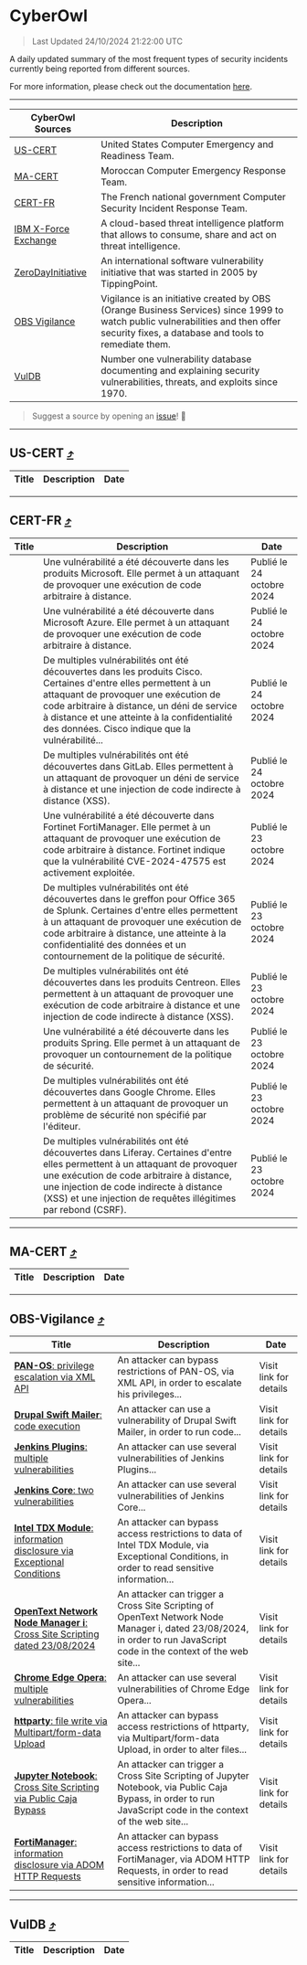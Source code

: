 
 <div id='top'></div>

# CyberOwl

 > Last Updated 24/10/2024 21:22:00 UTC
 
 A daily updated summary of the most frequent types of security incidents currently being reported from different sources.
 
 For more information, please check out the documentation [here](./docs/README.md).
 
 ---
 |CyberOwl Sources|Description|
 |---|---|
 |[US-CERT](#us-cert-arrow_heading_up)|United States Computer Emergency and Readiness Team.|
 |[MA-CERT](#ma-cert-arrow_heading_up)|Moroccan Computer Emergency Response Team.|
 |[CERT-FR](#cert-fr-arrow_heading_up)|The French national government Computer Security Incident Response Team.|
 |[IBM X-Force Exchange](#ibmcloud-arrow_heading_up)|A cloud-based threat intelligence platform that allows to consume, share and act on threat intelligence.|
 |[ZeroDayInitiative](#zerodayinitiative-arrow_heading_up)|An international software vulnerability initiative that was started in 2005 by TippingPoint.|
 |[OBS Vigilance](#obs-vigilance-arrow_heading_up)|Vigilance is an initiative created by OBS (Orange Business Services) since 1999 to watch public vulnerabilities and then offer security fixes, a database and tools to remediate them.|
 |[VulDB](#vuldb-arrow_heading_up)|Number one vulnerability database documenting and explaining security vulnerabilities, threats, and exploits since 1970.|
 
 > Suggest a source by opening an [issue](https://github.com/karimhabush/cyberowl/issues)! :raised_hands:
 ---

## US-CERT [:arrow_heading_up:](#cyberowl)

 |Title|Description|Date|
 |---|---|---|
 
 ---

## CERT-FR [:arrow_heading_up:](#cyberowl)

 |Title|Description|Date|
 |---|---|---|
 |[](https://www.cert.ssi.gouv.fr/avis/CERTFR-2024-AVI-0921/)|Une vulnérabilité a été découverte dans les produits Microsoft. Elle permet à un attaquant de provoquer une exécution de code arbitraire à distance.|Publié le 24 octobre 2024|
 |[](https://www.cert.ssi.gouv.fr/avis/CERTFR-2024-AVI-0920/)|Une vulnérabilité a été découverte dans Microsoft Azure. Elle permet à un attaquant de provoquer une exécution de code arbitraire à distance.|Publié le 24 octobre 2024|
 |[](https://www.cert.ssi.gouv.fr/avis/CERTFR-2024-AVI-0919/)|De multiples vulnérabilités ont été découvertes dans les produits Cisco. Certaines d'entre elles permettent à un attaquant de provoquer une exécution de code arbitraire à distance, un déni de service à distance et une atteinte à la confidentialité des données. Cisco indique que la vulnérabilité...|Publié le 24 octobre 2024|
 |[](https://www.cert.ssi.gouv.fr/avis/CERTFR-2024-AVI-0918/)|De multiples vulnérabilités ont été découvertes dans GitLab. Elles permettent à un attaquant de provoquer un déni de service à distance et une injection de code indirecte à distance (XSS).|Publié le 24 octobre 2024|
 |[](https://www.cert.ssi.gouv.fr/avis/CERTFR-2024-AVI-0917/)|Une vulnérabilité a été découverte dans Fortinet FortiManager. Elle permet à un attaquant de provoquer une exécution de code arbitraire à distance. Fortinet indique que la vulnérabilité CVE-2024-47575 est activement exploitée.|Publié le 23 octobre 2024|
 |[](https://www.cert.ssi.gouv.fr/avis/CERTFR-2024-AVI-0916/)|De multiples vulnérabilités ont été découvertes dans le greffon pour Office 365 de Splunk. Certaines d'entre elles permettent à un attaquant de provoquer une exécution de code arbitraire à distance, une atteinte à la confidentialité des données et un contournement de la politique de sécurité.|Publié le 23 octobre 2024|
 |[](https://www.cert.ssi.gouv.fr/avis/CERTFR-2024-AVI-0915/)|De multiples vulnérabilités ont été découvertes dans les produits Centreon. Elles permettent à un attaquant de provoquer une exécution de code arbitraire à distance et une injection de code indirecte à distance (XSS).|Publié le 23 octobre 2024|
 |[](https://www.cert.ssi.gouv.fr/avis/CERTFR-2024-AVI-0914/)|Une vulnérabilité a été découverte dans les produits Spring. Elle permet à un attaquant de provoquer un contournement de la politique de sécurité.|Publié le 23 octobre 2024|
 |[](https://www.cert.ssi.gouv.fr/avis/CERTFR-2024-AVI-0913/)|De multiples vulnérabilités ont été découvertes dans Google Chrome. Elles permettent à un attaquant de provoquer un problème de sécurité non spécifié par l'éditeur.|Publié le 23 octobre 2024|
 |[](https://www.cert.ssi.gouv.fr/avis/CERTFR-2024-AVI-0912/)|De multiples vulnérabilités ont été découvertes dans Liferay. Certaines d'entre elles permettent à un attaquant de provoquer une exécution de code arbitraire à distance, une injection de code indirecte à distance (XSS) et une injection de requêtes illégitimes par rebond (CSRF).|Publié le 23 octobre 2024|
 
 ---

## MA-CERT [:arrow_heading_up:](#cyberowl)

 |Title|Description|Date|
 |---|---|---|
 
 ---

## OBS-Vigilance [:arrow_heading_up:](#cyberowl)

 |Title|Description|Date|
 |---|---|---|
 |[<a href="https://vigilance.fr/vulnerability/PAN-OS-privilege-escalation-via-XML-API-45358" class="noirorange"><b>PAN-OS</b>: privilege escalation via XML API</a>](https://vigilance.fr/vulnerability/PAN-OS-privilege-escalation-via-XML-API-45358)|An attacker can bypass restrictions of PAN-OS, via XML API, in order to escalate his privileges...|Visit link for details|
 |[<a href="https://vigilance.fr/vulnerability/Drupal-Swift-Mailer-code-execution-43372" class="noirorange"><b>Drupal Swift Mailer</b>: code execution</a>](https://vigilance.fr/vulnerability/Drupal-Swift-Mailer-code-execution-43372)|An attacker can use a vulnerability of Drupal Swift Mailer, in order to run code...|Visit link for details|
 |[<a href="https://vigilance.fr/vulnerability/Jenkins-Plugins-multiple-vulnerabilities-43368" class="noirorange"><b>Jenkins Plugins</b>: multiple vulnerabilities</a>](https://vigilance.fr/vulnerability/Jenkins-Plugins-multiple-vulnerabilities-43368)|An attacker can use several vulnerabilities of Jenkins Plugins...|Visit link for details|
 |[<a href="https://vigilance.fr/vulnerability/Jenkins-Core-two-vulnerabilities-43367" class="noirorange"><b>Jenkins Core</b>: two vulnerabilities</a>](https://vigilance.fr/vulnerability/Jenkins-Core-two-vulnerabilities-43367)|An attacker can use several vulnerabilities of Jenkins Core...|Visit link for details|
 |[<a href="https://vigilance.fr/vulnerability/Intel-TDX-Module-information-disclosure-via-Exceptional-Conditions-45346" class="noirorange"><b>Intel TDX Module</b>: information disclosure via Exceptional Conditions</a>](https://vigilance.fr/vulnerability/Intel-TDX-Module-information-disclosure-via-Exceptional-Conditions-45346)|An attacker can bypass access restrictions to data of Intel TDX Module, via Exceptional Conditions, in order to read sensitive information...|Visit link for details|
 |[<a href="https://vigilance.fr/vulnerability/OpenText-Network-Node-Manager-i-Cross-Site-Scripting-dated-23-08-2024-45011" class="noirorange"><b>OpenText Network Node Manager i</b>: Cross Site Scripting dated 23/08/2024</a>](https://vigilance.fr/vulnerability/OpenText-Network-Node-Manager-i-Cross-Site-Scripting-dated-23-08-2024-45011)|An attacker can trigger a Cross Site Scripting of OpenText Network Node Manager i, dated 23/08/2024, in order to run JavaScript code in the context of the web site...|Visit link for details|
 |[<a href="https://vigilance.fr/vulnerability/Chrome-Edge-Opera-multiple-vulnerabilities-43358" class="noirorange"><b>Chrome  Edge  Opera</b>: multiple vulnerabilities</a>](https://vigilance.fr/vulnerability/Chrome-Edge-Opera-multiple-vulnerabilities-43358)|An attacker can use several vulnerabilities of Chrome  Edge  Opera...|Visit link for details|
 |[<a href="https://vigilance.fr/vulnerability/httparty-file-write-via-Multipart-form-data-Upload-43357" class="noirorange"><b>httparty</b>: file write via Multipart/form-data Upload</a>](https://vigilance.fr/vulnerability/httparty-file-write-via-Multipart-form-data-Upload-43357)|An attacker can bypass access restrictions of httparty, via Multipart/form-data Upload, in order to alter files...|Visit link for details|
 |[<a href="https://vigilance.fr/vulnerability/Jupyter-Notebook-Cross-Site-Scripting-via-Public-Caja-Bypass-45009" class="noirorange"><b>Jupyter Notebook</b>: Cross Site Scripting via Public Caja Bypass</a>](https://vigilance.fr/vulnerability/Jupyter-Notebook-Cross-Site-Scripting-via-Public-Caja-Bypass-45009)|An attacker can trigger a Cross Site Scripting of Jupyter Notebook, via Public Caja Bypass, in order to run JavaScript code in the context of the web site...|Visit link for details|
 |[<a href="https://vigilance.fr/vulnerability/FortiManager-information-disclosure-via-ADOM-HTTP-Requests-45330" class="noirorange"><b>FortiManager</b>: information disclosure via ADOM HTTP Requests</a>](https://vigilance.fr/vulnerability/FortiManager-information-disclosure-via-ADOM-HTTP-Requests-45330)|An attacker can bypass access restrictions to data of FortiManager, via ADOM HTTP Requests, in order to read sensitive information...|Visit link for details|
 
 ---

## VulDB [:arrow_heading_up:](#cyberowl)

 |Title|Description|Date|
 |---|---|---|
 
